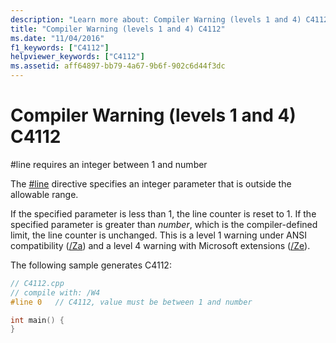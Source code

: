 ```yaml
---
description: "Learn more about: Compiler Warning (levels 1 and 4) C4112"
title: "Compiler Warning (levels 1 and 4) C4112"
ms.date: "11/04/2016"
f1_keywords: ["C4112"]
helpviewer_keywords: ["C4112"]
ms.assetid: aff64897-bb79-4a67-9b6f-902c6d44f3dc
---
```

# Compiler Warning (levels 1 and 4) C4112

\#line requires an integer between 1 and number

The [#line](../../preprocessor/hash-line-directive-c-cpp.md) directive specifies an integer parameter that is outside the allowable range.

If the specified parameter is less than 1, the line counter is reset to 1. If the specified parameter is greater than *number*, which is the compiler-defined limit, the line counter is unchanged. This is a level 1 warning under ANSI compatibility ([/Za](../../build/reference/za-ze-disable-language-extensions.md)) and a level 4 warning with Microsoft extensions ([/Ze](../../build/reference/za-ze-disable-language-extensions.md)).

The following sample generates C4112:

```cpp
// C4112.cpp
// compile with: /W4
#line 0   // C4112, value must be between 1 and number

int main() {
}
```
